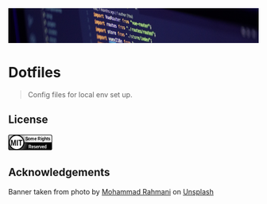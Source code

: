 <div align="center">
    <img src="https://github.com/benweston/dotfiles/blob/main/img/banner-image.png" alt="Computer Code" width="900" height="70" />
</div>

# Dotfiles

<div align="left">

> Config files for local env set up.

</div>

## License

<div align="left">
    <p align="left">
        <a href="https://github.com/benweston/dotfiles/blob/main/LICENSE">
            <img src="https://github.com/benweston/dotfiles/blob/main/img/mit-icon.png" width="88" height="31" alt="license-icon-mit" />
        </a>
    </p>
</div>

## Acknowledgements

<div align="left">
    Banner taken from photo by <a href="https://unsplash.com/@afgprogrammer?utm_content=creditCopyText&utm_medium=referral&utm_source=unsplash">Mohammad Rahmani</a> on
    <a href="https://unsplash.com/photos/black-flat-screen-computer-monitor-8qEB0fTe9Vw?utm_content=creditCopyText&utm_medium=referral&utm_source=unsplash">Unsplash</a>
</div>
